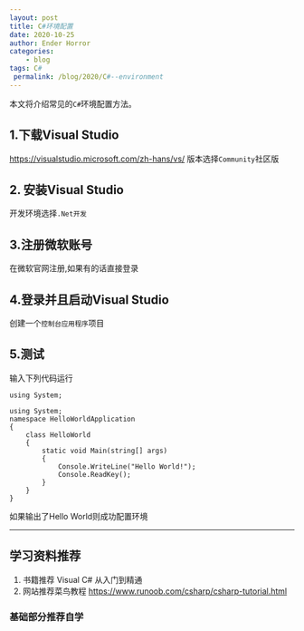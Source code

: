 ```yaml
---
layout: post
title: C#环境配置
date: 2020-10-25
author: Ender Horror
categories:
    - blog
tags: C#
 permalink: /blog/2020/C#--environment
---
```

本文将介绍常见的`C#`环境配置方法。  

<!--more-->

## 1.下载Visual Studio
https://visualstudio.microsoft.com/zh-hans/vs/
版本选择`Community`社区版

## 2. 安装Visual Studio
开发环境选择`.Net开发`

## 3.注册微软账号
在微软官网注册,如果有的话直接登录

## 4.登录并且启动Visual Studio
创建一个`控制台应用程序`项目

## 5.测试
输入下列代码运行
```
using System;

using System;
namespace HelloWorldApplication
{
    class HelloWorld
    {
        static void Main(string[] args)
        {
            Console.WriteLine("Hello World!");
            Console.ReadKey();
        }
    }
}
```
如果输出了Hello World则成功配置环境

----
## 学习资料推荐
1. 书籍推荐 Visual C# 从入门到精通
2. 网站推荐菜鸟教程
https://www.runoob.com/csharp/csharp-tutorial.html

### 基础部分推荐自学
